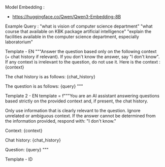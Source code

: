 Model Embedding :  
- https://huggingface.co/Qwen/Qwen3-Embedding-8B

Example Query : 
"what is vision of computer science department"
"what course that available on KBK package artificial intelligence"
"explain the facilities available in the computer science department, especially laboratorium"

Template - EN
"""Answer the question based only on the following context (+ chat history if relevant). 
If you don't know the answer, say "I don't know". 
If any context is irrelevant to the question, do not use it. Here is the context : 
{context}

The chat history is as follows:
{chat_history}

The question is as follows:
{query}
"""

Template 2 - EN
template = f"""You are an AI assistant answering questions based strictly on the provided context and, if present, the chat history.

Only use information that is clearly relevant to the question. Ignore unrelated or ambiguous context. If the answer cannot be determined from the information provided, respond with: "I don't know."

Context:
{context}

Chat history:
{chat_history}

Question:
{query}
"""

Template - ID